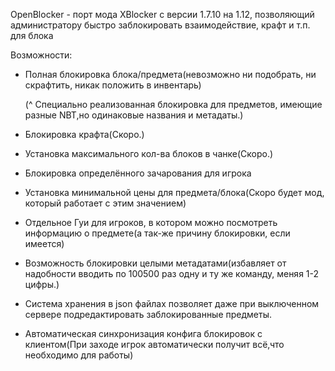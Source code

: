 OpenBlocker - порт мода XBlocker с версии 1.7.10 на 1.12, позволяющий администратору быстро заблокировать взаимодействие, крафт и т.п. для блока

Возможности:
 * Полная блокировка блока/предмета(невозможно ни подобрать, ни скрафтить, никак положить в инвентарь)
 
   (^ Специально реализованная блокировка для предметов, имеющие разные NBT,но одинаковые названия и метадаты.)
 * Блокировка крафта(Скоро.)
 * Установка максимального кол-ва блоков в чанке(Скоро.)
 * Блокировка определённого зачарования для игрока
 * Установка минимальной цены для предмета/блока(Скоро будет мод, который работает с этим значением)
 * Отдельное Гуи для игроков, в котором можно посмотреть информацию о предмете(а так-же причину блокировки, если имеется)
 * Возможность блокировки целыми метадатами(избавляет от надобности вводить по 100500 раз одну и ту же команду, меняя 1-2 цифры.)
 * Система хранения в json файлах позволяет даже при выключенном сервере подредактировать заблокированные предметы.
 * Автоматическая синхронизация конфига блокировок с клиентом(При заходе игрок автоматически получит всё,что необходимо для работы)